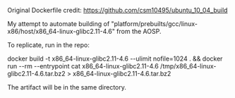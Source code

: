 Original Dockerfile credit: https://github.com/csm10495/ubuntu_10_04_build

My attempt to automate building of "platform/prebuilts/gcc/linux-x86/host/x86_64-linux-glibc2.11-4.6" from the AOSP.

To replicate, run in the repo:

docker build -t x86_64-linux-glibc2.11-4.6 --ulimit nofile=1024 . && docker run --rm --entrypoint cat x86_64-linux-glibc2.11-4.6 /tmp/x86_64-linux-glibc2.11-4.6.tar.bz2 > x86_64-linux-glibc2.11-4.6.tar.bz2

The artifact will be in the same directory.
